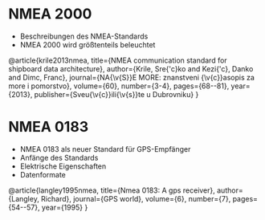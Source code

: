 # NMEA 2000

- Beschreibungen des NMEA-Standards
- NMEA 2000 wird größtenteils beleuchtet

@article{krile2013nmea,
  title={NMEA communication standard for shipboard data architecture},
  author={Krile, Sre{\'c}ko and Kezi{\'c}, Danko and Dimc, Franc},
  journal={NA{\v{S}}E MORE: znanstveni {\v{c}}asopis za more i pomorstvo},
  volume={60},
  number={3-4},
  pages={68--81},
  year={2013},
  publisher={Sveu{\v{c}}ili{\v{s}}te u Dubrovniku}
}



# NMEA 0183
- NMEA 0183 als neuer Standard für GPS-Empfänger
- Anfänge des Standards
- Elektrische Eigenschaften
- Datenformate

@article{langley1995nmea,
  title={Nmea 0183: A gps receiver},
  author={Langley, Richard},
  journal={GPS world},
  volume={6},
  number={7},
  pages={54--57},
  year={1995}
}